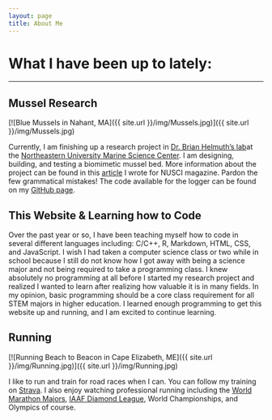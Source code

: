 ```yaml
---
layout: page
title: About Me
---
```

# What I have been up to lately: #
_________________________________________________________________________________________________________________________________________
## Mussel Research ##

[![Blue Mussels in Nahant, MA]({{ site.url }}/img/Mussels.jpg)]({{ site.url }}/img/Mussels.jpg)

Currently, I am finishing up a research project in [Dr. Brian Helmuth’s lab](http://www.northeastern.edu/helmuthlab/index.html)at the [Northeastern University Marine Science Center](https://cos.northeastern.edu/marinescience/). I am designing, building, and testing a biomimetic mussel bed. More information about the project can be found in this [article](https://nuscimag.com/what-use-is-a-fake-mussel-bed-d5b3d8c9abf2) I wrote for NUSCI magazine. Pardon the few grammatical mistakes! The code available for the logger can be found on my [GitHub page](https://github.com/judge-r).

## This Website & Learning how to Code ##

Over the past year or so, I have been teaching myself how to code in several different languages including: C/C++, R, Markdown, HTML, CSS, and JavaScript. I wish I had taken a computer science class or two while in school because I still do not know how I got away with being a science major and not being required to take a programming class. I knew absolutely no programming at all before I started my research project and realized I wanted to learn after realizing how valuable it is in many fields. In my opinion, basic programming should be a core class requirement for all STEM majors in higher education. I learned enough programming to get this website up and running, and I am excited to continue learning.

## Running ##

[![Running Beach to Beacon in Cape Elizabeth, ME]({{ site.url }}/img/Running.jpg)]({{ site.url }}/img/Running.jpg)

I like to run and train for road races when I can. You can follow my training on [Strava](https://www.strava.com/athletes/11975000). I also enjoy watching professional running including the [World Marathon Majors](https://www.worldmarathonmajors.com/), [IAAF Diamond League](https://www.diamondleague.com/home/), World Championships, and Olympics of course.
